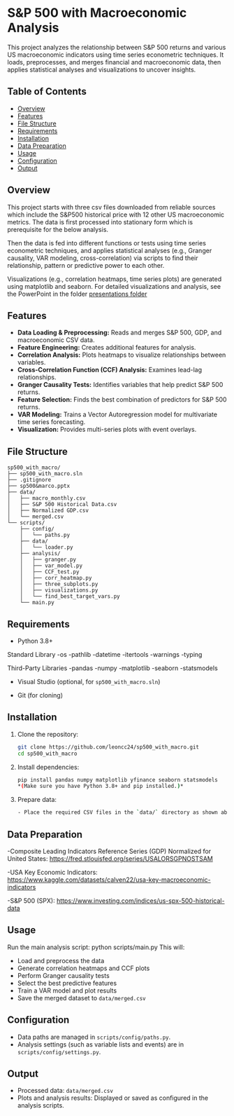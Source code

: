 # S&P 500 with Macroeconomic Analysis

This project analyzes the relationship between S&P 500 returns and various US macroeconomic indicators using time series econometric techniques. It loads, preprocesses, and merges financial and macroeconomic data, then applies statistical analyses and visualizations to uncover insights.

## Table of Contents
- [Overview](#overview)
- [Features](#features)
- [File Structure](#file-structure)
- [Requirements](#requirements)
- [Installation](#installation)
- [Data Preparation](#data-preparation)
- [Usage](#usage)
- [Configuration](#configuration)
- [Output](#output)

## Overview
This project starts with three csv files downloaded from reliable sources which include the S&P500 historical price with 12 other US macroeconomic metrics. The data is first processed into stationary form which is prerequisite for the below analysis. 

Then the data is fed into different functions or tests using time series econometric techniques, and applies statistical analyses (e.g., Granger causality, VAR modeling, cross-correlation) via scripts to find their relationship, pattern or predictive power to each other. 

Visualizations (e.g., correlation heatmaps, time series plots) are generated using matplotlib and seaborn.
For detailed visualizations and analysis, see the PowerPoint in the folder [presentations folder](sp500&macro.pptx)


## Features

- **Data Loading & Preprocessing:** Reads and merges S&P 500, GDP, and macroeconomic CSV data.
- **Feature Engineering:** Creates additional features for analysis.
- **Correlation Analysis:** Plots heatmaps to visualize relationships between variables.
- **Cross-Correlation Function (CCF) Analysis:** Examines lead-lag relationships.
- **Granger Causality Tests:** Identifies variables that help predict S&P 500 returns.
- **Feature Selection:** Finds the best combination of predictors for S&P 500 returns.
- **VAR Modeling:** Trains a Vector Autoregression model for multivariate time series forecasting.
- **Visualization:** Provides multi-series plots with event overlays.


## File Structure
```
sp500_with_macro/
├── sp500_with_macro.sln
├── .gitignore
├── sp500&marco.pptx
├── data/
│   ├── macro_monthly.csv
│   ├── S&P 500 Historical Data.csv
│   ├── Normalized GDP.csv
│   └── merged.csv
└── scripts/
    ├── config/
    │   └── paths.py
    ├── data/
    │   └── loader.py
    ├── analysis/
    │   ├── granger.py
    │   ├── var_model.py
    │   ├── CCF_test.py
    │   ├── corr_heatmap.py
    │   ├── three_subplots.py
    │   ├── visualizations.py
    │   └── find_best_target_vars.py
    └── main.py
```


## Requirements

- Python 3.8+

Standard Library
-os
-pathlib
-datetime
-itertools
-warnings
-typing

Third-Party Libraries
-pandas
-numpy
-matplotlib
-seaborn
-statsmodels

- Visual Studio (optional, for `sp500_with_macro.sln`)

- Git (for cloning)


## Installation

1. Clone the repository:
   ```bash
   git clone https://github.com/leoncc24/sp500_with_macro.git 
   cd sp500_with_macro
   ```

2. Install dependencies:
   ```bash
   pip install pandas numpy matplotlib yfinance seaborn statsmodels
   *(Make sure you have Python 3.8+ and pip installed.)*
   ```

3. Prepare data:
   ```bash
   - Place the required CSV files in the `data/` directory as shown above.
   ```


## Data Preparation

-Composite Leading Indicators Reference Series (GDP) Normalized for United States:
https://fred.stlouisfed.org/series/USALORSGPNOSTSAM

-USA Key Economic Indicators: 
https://www.kaggle.com/datasets/calven22/usa-key-macroeconomic-indicators

-S&P 500 (SPX): 
https://www.investing.com/indices/us-spx-500-historical-data


## Usage

Run the main analysis script:
python scripts/main.py
This will:
- Load and preprocess the data
- Generate correlation heatmaps and CCF plots
- Perform Granger causality tests
- Select the best predictive features
- Train a VAR model and plot results
- Save the merged dataset to `data/merged.csv`


## Configuration

- Data paths are managed in `scripts/config/paths.py`.
- Analysis settings (such as variable lists and events) are in `scripts/config/settings.py`.


## Output

- Processed data: `data/merged.csv`
- Plots and analysis results: Displayed or saved as configured in the analysis scripts.

